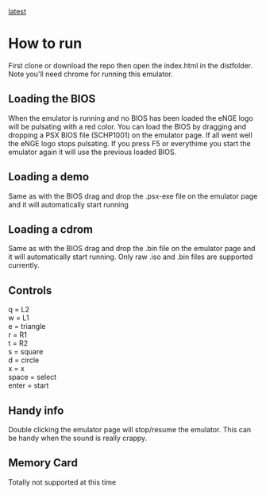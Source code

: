 [latest](dist/)

# How to run

First clone or download the repo then open the index.html in the distfolder.
Note you'll need chrome for running this emulator.

## Loading the BIOS

When the emulator is running and no BIOS has been loaded the eNGE logo will be pulsating with a red color.
You can load the BIOS by dragging and dropping a PSX BIOS file (SCHP1001) on the emulator page. If all went well the eNGE logo stops pulsating. If you press F5 or everythime you start the emulator again it will use the previous loaded BIOS.

## Loading a demo
Same as with the BIOS drag and drop the .psx-exe file on the emulator page and it will automatically start running

## Loading a cdrom
Same as with the BIOS drag and drop the .bin file on the emulator page and it will automatically start running. Only raw .iso and .bin files are supported currently.

## Controls

q = L2  
w = L1  
e = triangle  
r = R1  
t = R2  
s = square  
d = circle  
x = x  
space = select  
enter = start  

## Handy info
Double clicking the emulator page will stop/resume the emulator. This can be handy when the sound is really crappy.

## Memory Card
Totally not supported at this time
